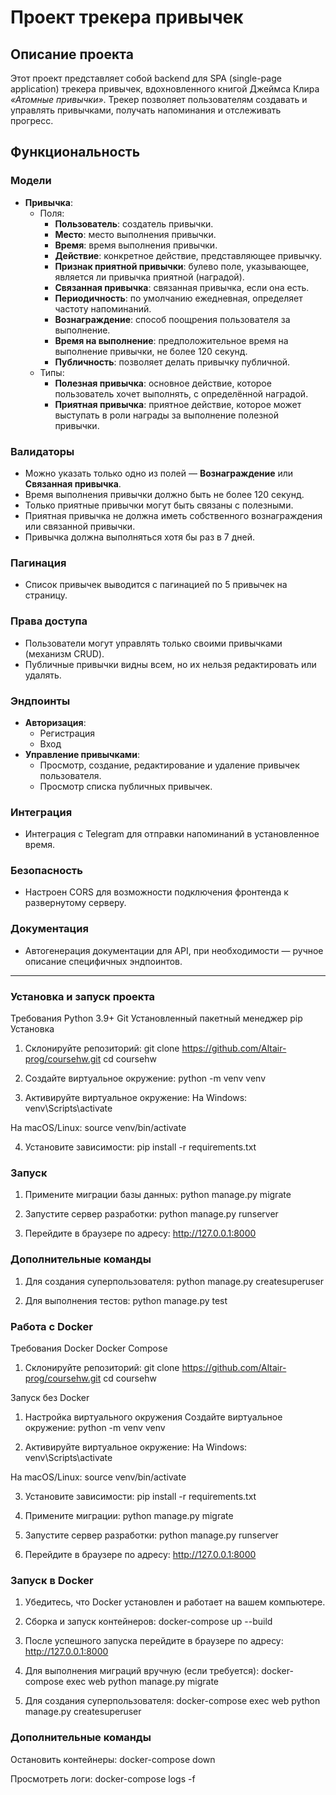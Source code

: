 # Проект трекера привычек

## Описание проекта
Этот проект представляет собой backend для SPA (single-page application) трекера привычек, вдохновленного книгой Джеймса Клира *«Атомные привычки»*. Трекер позволяет пользователям создавать и управлять привычками, получать напоминания и отслеживать прогресс.

## Функциональность

### Модели
- **Привычка**:
  - Поля:
    - **Пользователь**: создатель привычки.
    - **Место**: место выполнения привычки.
    - **Время**: время выполнения привычки.
    - **Действие**: конкретное действие, представляющее привычку.
    - **Признак приятной привычки**: булево поле, указывающее, является ли привычка приятной (наградой).
    - **Связанная привычка**: связанная привычка, если она есть.
    - **Периодичность**: по умолчанию ежедневная, определяет частоту напоминаний.
    - **Вознаграждение**: способ поощрения пользователя за выполнение.
    - **Время на выполнение**: предположительное время на выполнение привычки, не более 120 секунд.
    - **Публичность**: позволяет делать привычку публичной.
  - Типы:
    - **Полезная привычка**: основное действие, которое пользователь хочет выполнять, с определённой наградой.
    - **Приятная привычка**: приятное действие, которое может выступать в роли награды за выполнение полезной привычки.

### Валидаторы
- Можно указать только одно из полей — **Вознаграждение** или **Связанная привычка**.
- Время выполнения привычки должно быть не более 120 секунд.
- Только приятные привычки могут быть связаны с полезными.
- Приятная привычка не должна иметь собственного вознаграждения или связанной привычки.
- Привычка должна выполняться хотя бы раз в 7 дней.

### Пагинация
- Список привычек выводится с пагинацией по 5 привычек на страницу.

### Права доступа
- Пользователи могут управлять только своими привычками (механизм CRUD).
- Публичные привычки видны всем, но их нельзя редактировать или удалять.

### Эндпоинты
- **Авторизация**:
  - Регистрация
  - Вход
- **Управление привычками**:
  - Просмотр, создание, редактирование и удаление привычек пользователя.
  - Просмотр списка публичных привычек.

### Интеграция
- Интеграция с Telegram для отправки напоминаний в установленное время.

### Безопасность
- Настроен CORS для возможности подключения фронтенда к развернутому серверу.

### Документация
- Автогенерация документации для API, при необходимости — ручное описание специфичных эндпоинтов.

---

### Установка и запуск проекта
Требования
Python 3.9+
Git
Установленный пакетный менеджер pip
Установка
1. Склонируйте репозиторий:
git clone https://github.com/Altair-prog/coursehw.git
cd coursehw

2. Создайте виртуальное окружение:
python -m venv venv

3. Активируйте виртуальное окружение:
На Windows:
venv\Scripts\activate

На macOS/Linux:
source venv/bin/activate

4. Установите зависимости:
pip install -r requirements.txt

### Запуск
1. Примените миграции базы данных:
python manage.py migrate

2. Запустите сервер разработки:
python manage.py runserver

3. Перейдите в браузере по адресу:
http://127.0.0.1:8000

### Дополнительные команды
1. Для создания суперпользователя:
python manage.py createsuperuser

2. Для выполнения тестов:
python manage.py test

### Работа с Docker
Требования
Docker
Docker Compose

1. Склонируйте репозиторий:
git clone https://github.com/Altair-prog/coursehw.git
cd coursehw

Запуск без Docker
1. Настройка виртуального окружения
Создайте виртуальное окружение:
python -m venv venv

2. Активируйте виртуальное окружение:
На Windows:
venv\Scripts\activate

На macOS/Linux:
source venv/bin/activate

3. Установите зависимости:
pip install -r requirements.txt

4. Примените миграции:
python manage.py migrate

5. Запустите сервер разработки:
python manage.py runserver

6. Перейдите в браузере по адресу:
http://127.0.0.1:8000

### Запуск в Docker

1. Убедитесь, что Docker установлен и работает на вашем компьютере.

2. Сборка и запуск контейнеров:
docker-compose up --build

3. После успешного запуска перейдите в браузере по адресу:
http://127.0.0.1:8000

4. Для выполнения миграций вручную (если требуется):
docker-compose exec web python manage.py migrate

5. Для создания суперпользователя:
docker-compose exec web python manage.py createsuperuser

### Дополнительные команды
Остановить контейнеры:
docker-compose down

Просмотреть логи:
docker-compose logs -f
